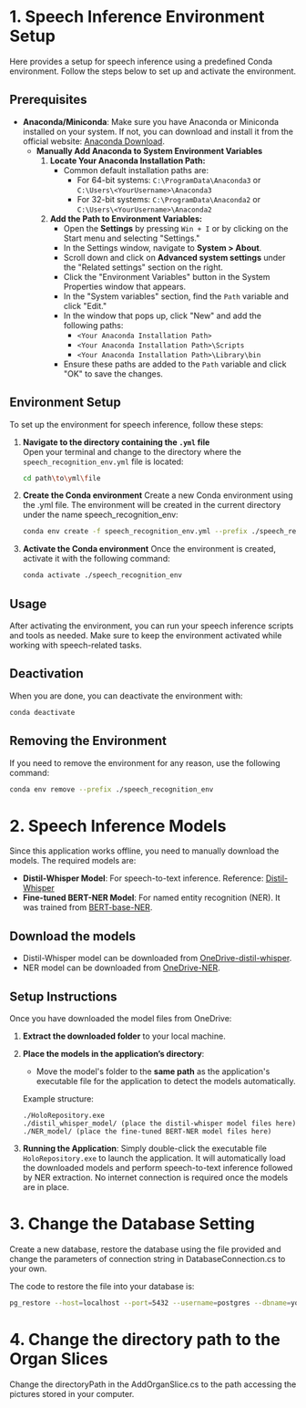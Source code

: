 # 1. Speech Inference Environment Setup

Here provides a setup for speech inference using a predefined Conda environment. Follow the steps below to set up and activate the environment.

## Prerequisites

- **Anaconda/Miniconda**: Make sure you have Anaconda or Miniconda installed on your system. If not, you can download and install it from the official website: [Anaconda Download](https://www.anaconda.com/download/success).
  - **Manually Add Anaconda to System Environment Variables**
    1. **Locate Your Anaconda Installation Path:**
       - Common default installation paths are:
         - For 64-bit systems: `C:\ProgramData\Anaconda3` or `C:\Users\<YourUsername>\Anaconda3`
         - For 32-bit systems: `C:\ProgramData\Anaconda2` or `C:\Users\<YourUsername>\Anaconda2`
    2. **Add the Path to Environment Variables:**
       - Open the **Settings** by pressing `Win + I` or by clicking on the Start menu and selecting "Settings."
       - In the Settings window, navigate to **System > About**.
       - Scroll down and click on **Advanced system settings** under the "Related settings" section on the right.
       - Click the "Environment Variables" button in the System Properties window that appears.
       - In the "System variables" section, find the `Path` variable and click "Edit."
       - In the window that pops up, click "New" and add the following paths:
         - `<Your Anaconda Installation Path>`
         - `<Your Anaconda Installation Path>\Scripts`
         - `<Your Anaconda Installation Path>\Library\bin`
       - Ensure these paths are added to the `Path` variable and click "OK" to save the changes.


## Environment Setup

To set up the environment for speech inference, follow these steps:

1. **Navigate to the directory containing the `.yml` file**  
   Open your terminal and change to the directory where the `speech_recognition_env.yml` file is located:

   ```bash
   cd path\to\yml\file
   ```
2. **Create the Conda environment**
   Create a new Conda environment using the .yml file. The environment will be created in the current directory under the name speech_recognition_env:

   ```bash
   conda env create -f speech_recognition_env.yml --prefix ./speech_recognition_env
   ```
3. **Activate the Conda environment**
   Once the environment is created, activate it with the following command:

   ```bash
   conda activate ./speech_recognition_env
   ```
## Usage
After activating the environment, you can run your speech inference scripts and tools as needed. Make sure to keep the environment activated while working with speech-related tasks.

## Deactivation
When you are done, you can deactivate the environment with:

   ```bash
   conda deactivate
   ```
## Removing the Environment
If you need to remove the environment for any reason, use the following command:
```bash
conda env remove --prefix ./speech_recognition_env
```

# 2. Speech Inference Models
Since this application works offline, you need to manually download the models. The required models are:
- **Distil-Whisper Model**: For speech-to-text inference. Reference: [Distil-Whisper](https://huggingface.co/distil-whisper/distil-medium.en)
- **Fine-tuned BERT-NER Model**: For named entity recognition (NER). It was trained from [BERT-base-NER](https://huggingface.co/dslim/bert-base-NER).

## Download the models
- Distil-Whisper model can be downloaded from [OneDrive-distil-whisper](https://liveuclac-my.sharepoint.com/:f:/g/personal/zczqlz8_ucl_ac_uk/EjaXEImTHjdBpFdY7Pc6KVsBbV2Bk5ZMKE9BD-zfS2f9EA?e=CHlIPW).
- NER model can be downloaded from [OneDrive-NER](https://liveuclac-my.sharepoint.com/:f:/g/personal/zczqlz8_ucl_ac_uk/ElPXHll5vghCt0XxEkY4fwIB0dMTP1ouwQKB04nr_bMXsw?e=uWA2VF).

## Setup Instructions
Once you have downloaded the model files from OneDrive:
1. **Extract the downloaded folder** to your local machine.
2. **Place the models in the application’s directory**:
    - Move the model's folder to the **same path** as the application's executable file for the application to detect the models automatically.
    
    Example structure:
    ```
    ./HoloRepository.exe
    ./distil_whisper_model/ (place the distil-whisper model files here)
    ./NER_model/ (place the fine-tuned BERT-NER model files here)
    ```
3. **Running the Application**:
   Simply double-click the executable file `HoloRepository.exe` to launch the application. It will automatically load the downloaded models and perform speech-to-text inference followed by NER extraction. No internet connection is required once the models are in place.


# 3. Change the Database Setting

Create a new database, restore the database using the file provided and change the parameters of connection string in DatabaseConnection.cs to your own.

The code to restore the file into your database is:

```bash
pg_restore --host=localhost --port=5432 --username=postgres --dbname=yourDBname --verbose "the\path\to\the\file "
```

# 4. Change the directory path to the Organ Slices

Change the directoryPath in the AddOrganSlice.cs to the path accessing the pictures stored in your computer.



